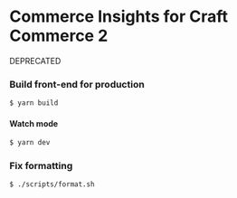 # Commerce Insights for Craft Commerce 2
DEPRECATED


### Build front-end for production

```bash
$ yarn build
```

#### Watch mode

```bash
$ yarn dev
```

### Fix formatting
```bash
$ ./scripts/format.sh
```
